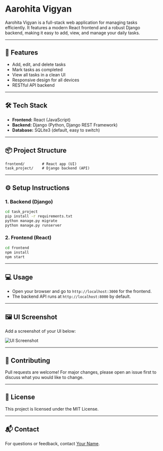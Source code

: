 # Aarohita Vigyan

Aarohita Vigyan is a full-stack web application for managing tasks efficiently. It features a modern React frontend and a robust Django backend, making it easy to add, view, and manage your daily tasks.

---

## 🚀 Features
- Add, edit, and delete tasks
- Mark tasks as completed
- View all tasks in a clean UI
- Responsive design for all devices
- RESTful API backend

---

## 🛠️ Tech Stack
- **Frontend:** React (JavaScript)
- **Backend:** Django (Python, Django REST Framework)
- **Database:** SQLite3 (default, easy to switch)

---

## 📦 Project Structure
```
frontend/        # React app (UI)
task_project/    # Django backend (API)
```

---

## ⚙️ Setup Instructions

### 1. Backend (Django)
```bash
cd task_project
pip install -r requirements.txt
python manage.py migrate
python manage.py runserver
```

### 2. Frontend (React)
```bash
cd frontend
npm install
npm start
```

---

## 💻 Usage
- Open your browser and go to `http://localhost:3000` for the frontend.
- The backend API runs at `http://localhost:8000` by default.

---

## 🖼️ UI Screenshot
Add a screenshot of your UI below:

![UI Screenshot](path/to/your/screenshot.png)

---

## 🤝 Contributing
Pull requests are welcome! For major changes, please open an issue first to discuss what you would like to change.

---

## 📄 License
This project is licensed under the MIT License.

---

## 📬 Contact
For questions or feedback, contact [Your Name](mailto:your.email@example.com).
